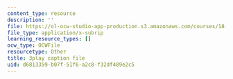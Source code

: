 ```yaml
---
content_type: resource
description: ''
file: https://ol-ocw-studio-app-production.s3.amazonaws.com/courses/18-01sc-single-variable-calculus-fall-2010/d6813359b07f51f6a2c8f32df489e2c5_nbtaQtX6JA.vtt
file_type: application/x-subrip
learning_resource_types: []
ocw_type: OCWFile
resourcetype: Other
title: 3play caption file
uid: d6813359-b07f-51f6-a2c8-f32df489e2c5
---
```

